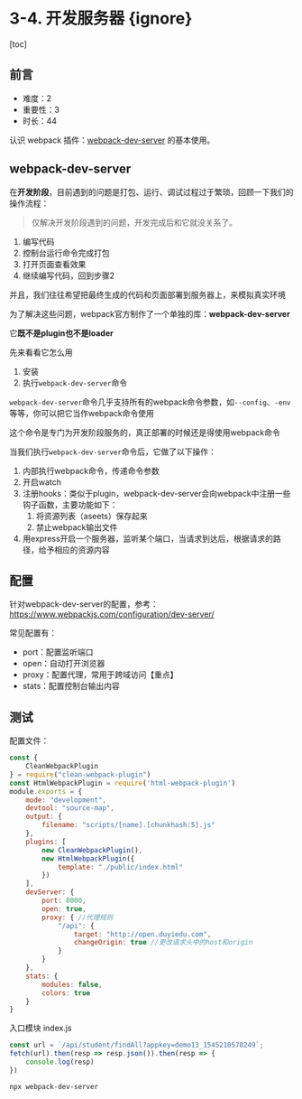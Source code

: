 # 3-4. 开发服务器 {ignore}

[toc]

## 前言

- 难度：2
- 重要性：3
- 时长：44

认识 webpack 插件：[webpack-dev-server](https://www.npmjs.com/package/webpack-dev-server) 的基本使用。

## webpack-dev-server

在**开发阶段**，目前遇到的问题是打包、运行、调试过程过于繁琐，回顾一下我们的操作流程：

> 仅解决开发阶段遇到的问题，开发完成后和它就没关系了。

1. 编写代码
2. 控制台运行命令完成打包
3. 打开页面查看效果
4. 继续编写代码，回到步骤2

并且，我们往往希望把最终生成的代码和页面部署到服务器上，来模拟真实环境

为了解决这些问题，webpack官方制作了一个单独的库：**webpack-dev-server**

它**既不是plugin也不是loader**

先来看看它怎么用

1. 安装
2. 执行```webpack-dev-server```命令

```webpack-dev-server```命令几乎支持所有的webpack命令参数，如```--config```、```-env```等等，你可以把它当作webpack命令使用

这个命令是专门为开发阶段服务的，真正部署的时候还是得使用webpack命令

当我们执行```webpack-dev-server```命令后，它做了以下操作：

1. 内部执行webpack命令，传递命令参数
2. 开启watch
3. 注册hooks：类似于plugin，webpack-dev-server会向webpack中注册一些钩子函数，主要功能如下：
   1. 将资源列表（aseets）保存起来
   2. 禁止webpack输出文件
4. 用express开启一个服务器，监听某个端口，当请求到达后，根据请求的路径，给予相应的资源内容

## 配置

针对webpack-dev-server的配置，参考：https://www.webpackjs.com/configuration/dev-server/

常见配置有：

- port：配置监听端口
- open：自动打开浏览器
- proxy：配置代理，常用于跨域访问【重点】
- stats：配置控制台输出内容

## 测试

配置文件：

```js
const {
    CleanWebpackPlugin
} = require("clean-webpack-plugin")
const HtmlWebpackPlugin = require('html-webpack-plugin')
module.exports = {
    mode: "development",
    devtool: "source-map",
    output: {
        filename: "scripts/[name].[chunkhash:5].js"
    },
    plugins: [
        new CleanWebpackPlugin(),
        new HtmlWebpackPlugin({
            template: "./public/index.html"
        })
    ],
    devServer: {
        port: 8000,
        open: true,
        proxy: { //代理规则
            "/api": {
                target: "http://open.duyiedu.com",
                changeOrigin: true //更改请求头中的host和origin
            }
        }
    },
    stats: {
        modules: false,
        colors: true
    }
}
```

入口模块 index.js

```js
const url = `/api/student/findAll?appkey=demo13_1545210570249`;
fetch(url).then(resp => resp.json()).then(resp => {
    console.log(resp)
})
```

`npx webpack-dev-server`